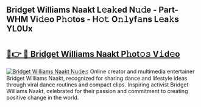 ## Bridget Williams Naakt L𝚎a𝚔ed N𝚞𝚍e - Part-WHM Vi𝚍𝚎o P𝚑𝚘tos - H𝚘𝚝 O𝚗𝚕yf𝚊ns L𝚎a𝚔s YL0Ux

# <h2><a href="http://kf2d26.oniu.top/?m=Bridget+Williams+Naakt">🔗👉 🔴 Bridget Williams Naakt P𝚑ot𝚘𝚜 V𝚒d𝚎o</a></h2>

[![Bridget Williams Naakt Nu𝚍e𝚜](https://i.imgur.com/0qMVB7G.gif)](http://kf2d26.oniu.top/?m=Bridget+Williams+Naakt)
Online creator and multimedia entertainer Bridget Williams Naakt, recognized for sharing dance and lifestyle ideas through viral dance routines and compact clips. Inspiring activist Bridget Williams Naakt, celebrated for their passion and commitment to creating positive change in the world.  
